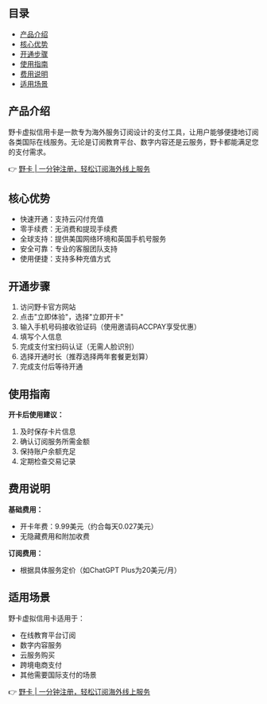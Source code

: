 ## 目录
- [产品介绍](#产品介绍)
- [核心优势](#核心优势)
- [开通步骤](#开通步骤)
- [使用指南](#使用指南)
- [费用说明](#费用说明)
- [适用场景](#适用场景)

## 产品介绍

野卡虚拟信用卡是一款专为海外服务订阅设计的支付工具，让用户能够便捷地订阅各类国际在线服务。无论是订阅教育平台、数字内容还是云服务，野卡都能满足您的支付需求。

👉 [野卡 | 一分钟注册，轻松订阅海外线上服务](https://bit.ly/bewildcard)

## 核心优势

- 快速开通：支持云闪付充值
- 零手续费：无消费和提现手续费
- 全球支持：提供美国网络环境和英国手机号服务
- 安全可靠：专业的客服团队支持
- 使用便捷：支持多种充值方式

## 开通步骤

1. 访问野卡官方网站
2. 点击"立即体验"，选择"立即开卡"
3. 输入手机号码接收验证码（使用邀请码ACCPAY享受优惠）
4. 填写个人信息
5. 完成支付宝扫码认证（无需人脸识别）
6. 选择开通时长（推荐选择两年套餐更划算）
7. 完成支付后等待开通

## 使用指南

**开卡后使用建议：**
1. 及时保存卡片信息
2. 确认订阅服务所需金额
3. 保持账户余额充足
4. 定期检查交易记录

## 费用说明

**基础费用：**
- 开卡年费：9.99美元（约合每天0.027美元）
- 无隐藏费用和附加收费

**订阅费用：**
- 根据具体服务定价（如ChatGPT Plus为20美元/月）

## 适用场景

野卡虚拟信用卡适用于：
- 在线教育平台订阅
- 数字内容服务
- 云服务购买
- 跨境电商支付
- 其他需要国际支付的场景

👉 [野卡 | 一分钟注册，轻松订阅海外线上服务](https://bit.ly/bewildcard)